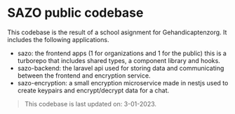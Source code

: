 # SAZO public codebase
This codebase is the result of a school asignment for Gehandicaptenzorg. It includes the following applications.
- sazo: the frontend apps (1 for organizations and 1 for the public)
    this is a turborepo that includes shared types, a component library and hooks.
- sazo-backend: the laravel api used for storing data and communicating between the frontend and encryption service.
- sazo-encryption: a small encryption microservice made in nestjs used to create keypairs and encrypt/decrypt data for a chat.

> This codebase is last updated on: 3-01-2023.

